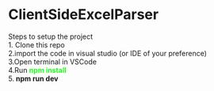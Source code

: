 # ClientSideExcelParser
Steps to setup the project <br>
      1. Clone this repo <br>
      2.import the code in visual studio (or IDE of your preference) <br>
      3.Open terminal in VSCode <br>
      4.Run <strong style="color: rgba(0,255,0,0.9)">npm install</strong> <br>
      5.<strong> npm run dev <strong> <!-- launches the app in development mode --> <br>
